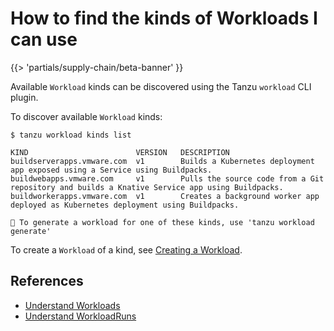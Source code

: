 # How to find the kinds of Workloads I can use

{{> 'partials/supply-chain/beta-banner' }}

Available `Workload` kinds can be discovered using the Tanzu `workload` CLI plugin.

To discover available `Workload` kinds:

```console
$ tanzu workload kinds list

KIND                        VERSION   DESCRIPTION
buildserverapps.vmware.com  v1        Builds a Kubernetes deployment app exposed using a Service using Buildpacks.
buildwebapps.vmware.com     v1        Pulls the source code from a Git repository and builds a Knative Service app using Buildpacks.
buildworkerapps.vmware.com  v1        Creates a background worker app deployed as Kubernetes deployment using Buildpacks.
  
🔎 To generate a workload for one of these kinds, use 'tanzu workload generate'
```

To create a `Workload` of a kind, see [Creating a Workload](./create-workloads.hbs.md).

## References

* [Understand Workloads](../explanation/workloads.hbs.md)
* [Understand WorkloadRuns](../explanation/workloads.hbs.md)
